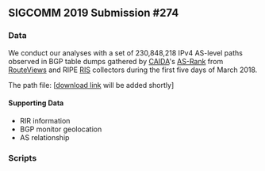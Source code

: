 ## SIGCOMM 2019 Submission #274 ##

### Data ###
We conduct our analyses with a set of 230,848,218 IPv4 AS-level paths observed in BGP table dumps gathered by [CAIDA](http://www.caida.org)'s [AS-Rank](http://as-rank.caida.org/) from [RouteViews](http://www.routeviews.org/routeviews/) and RIPE [RIS](https://www.ripe.net/analyse/internet-measurements/routing-information-service-ris) collectors during the first five days of March 2018.

The path file: [[download link](https://) will be added shortly]

#### Supporting Data ####
* RIR information
* BGP monitor geolocation
* AS relationship


### Scripts ###

